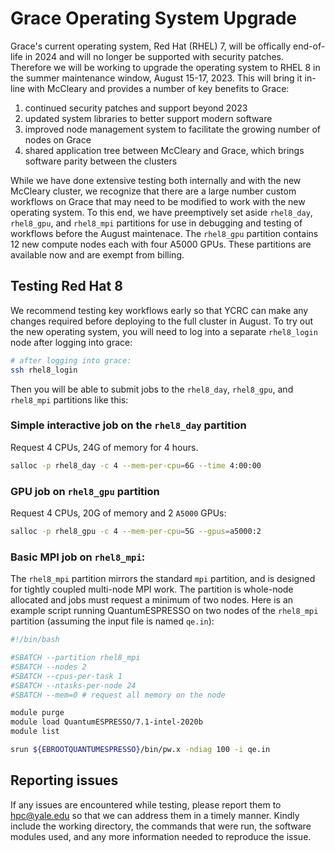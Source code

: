 # Grace Operating System Upgrade

Grace's current operating system, Red Hat (RHEL) 7, will be offically end-of-life in 2024 and will no longer be supported with security patches.
Therefore we will be working to upgrade the operating system to RHEL 8 in the summer maintenance window, August 15-17, 2023.
This will bring it in-line with McCleary and provides a number of key benefits to Grace:

1. continued security patches and support beyond 2023
2. updated system libraries to better support modern software
3. improved node management system to facilitate the growing number of nodes on Grace
4. shared application tree between McCleary and Grace, which brings software parity between the clusters

While we have done extensive testing both internally and with the new McCleary cluster, we recognize that there are a large number custom workflows on Grace that may need to be modified to work with the new operating system. 
To this end, we have preemptively set aside `rhel8_day`, `rhel8_gpu`, and `rhel8_mpi` partitions for use in debugging and testing of workflows before the August maintenace.
The `rhel8_gpu` partition contains 12 new compute nodes each with four A5000 GPUs.
These partitions are available now and are exempt from billing.


## Testing Red Hat 8
We recommend testing key workflows early so that YCRC can make any changes required before deploying to the full cluster in August.
To try out the new operating system, you will need to log into a separate `rhel8_login` node after logging into grace:

```sh
# after logging into grace:
ssh rhel8_login
```

Then you will be able to submit jobs to the `rhel8_day`, `rhel8_gpu`, and `rhel8_mpi` partitions like this:


### Simple interactive job on the `rhel8_day` partition

Request 4 CPUs, 24G of memory for 4 hours. 

```sh
salloc -p rhel8_day -c 4 --mem-per-cpu=6G --time 4:00:00
```

### GPU job on `rhel8_gpu` partition

Request 4 CPUs, 20G of memory and 2 `A5000` GPUs:

```sh
salloc -p rhel8_gpu -c 4 --mem-per-cpu=5G --gpus=a5000:2
```


### Basic MPI job on `rhel8_mpi`:

The `rhel8_mpi` partition mirrors the standard `mpi` partition, and is designed for tightly coupled multi-node MPI work.
The partition is whole-node allocated and jobs must request a minimum of two nodes.
Here is an example script running QuantumESPRESSO on two nodes of the `rhel8_mpi` partition (assuming the input file is named `qe.in`):

```sh
#!/bin/bash

#SBATCH --partition rhel8_mpi
#SBATCH --nodes 2
#SBATCH --cpus-per-task 1
#SBATCH --ntasks-per-node 24
#SBATCH --mem=0 # request all memory on the node

module purge
module load QuantumESPRESSO/7.1-intel-2020b
module list

srun ${EBROOTQUANTUMESPRESSO}/bin/pw.x -ndiag 100 -i qe.in

```

## Reporting issues

If any issues are encountered while testing, please report them to [hpc@yale.edu](mailto:hpc@yale.edu) so that we can address them in a timely manner.
Kindly include the working directory, the commands that were run, the software modules used, and any more information needed to reproduce the issue.

